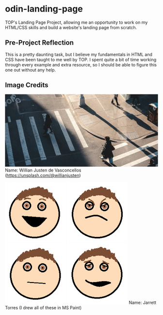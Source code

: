 # odin-landing-page
TOP's Landing Page Project, allowing me an opportunity to work on my HTML/CSS skills and build a website's landing page from scratch.

## Pre-Project Reflection
This is a pretty daunting task, but I believe my fundamentals in HTML and CSS have been taught to me well by TOP. I spent quite a bit of time working through every example and extra resource, so I should be able to figure this one out without any help.

## Image Credits
![City Intersection with Crosswalk and Buildings](./img/manhattanbr.jpg)
Name: Willian Justen de Vasconcellos (https://unsplash.com/@willianjusten)

![Happy Face](./img/happyface.png)
![Angry Face](./img/angryface.png)
![Blank Face](./img/blankface.png)
![Sad Face](./img/sadface.png)
Name: Jarrett Torres (I drew all of these in MS Paint)